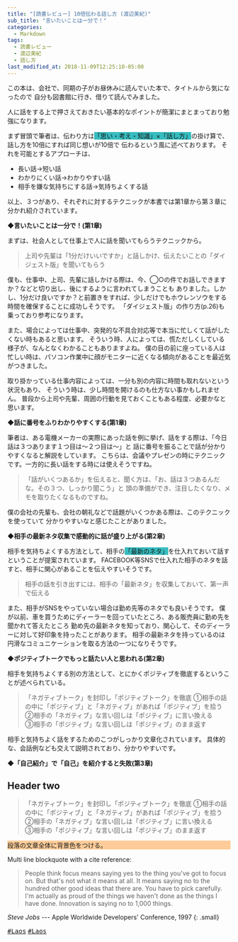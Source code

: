 ```yaml
---
title: "[読書レビュー] 10倍伝わる話し方 (渡辺美紀)"
sub_title: "言いたいことは一分で！"
categories:
  - Markdown
tags:
  - 読書レビュー
  - 渡辺美紀
  - 話し方
last_modified_at: 2018-11-09T12:25:10-05:00
---
```


この本は、会社で、同期の子がお昼休みに読んでいた本で、タイトルから気になったので
自分も図書館に行き、借りて読んでみました。

人に話をする上で押さえておきたい基本的なポイントが簡潔にまとまっており勉強になります。

まず冒頭で筆者は、伝わり方は<span style="background-color:#36BCBF">「思い・考え・知識」×「話し方」</span>の掛け算で、話し方を10倍にすれば同じ想いが10倍で
伝わるという風に述べております。
それを可能とするアプローチは、
 - 長い話→短い話
 - わかりにくい話→わかりやすい話
 - 相手を嫌な気持ちにする話→気持ちよくする話
 
以上、３つがあり、それぞれに対するテクニックが本書では第1章から第３章に分かれ紹介されています。

**◆言いたいことは一分で！(第1章)**

まずは、社会人として仕事上で人に話を聞いてもらうテクニックから。
> 上司や先輩は「1分だけいいですか」と話しかけ、伝えたいことの「ダイジェスト版」を聞いてもらう

僕も、仕事中、上司、先輩に話しかける際は、今、◯○の件でお話しできますか？などと切り出し、後にするように言われてしまうことも
ありました。しかし、1分だけ良いですか？と前置きをすれば、少しだけでもホウレンソウをする時間を確保することに成功しそうです。
「ダイジェスト版」の作り方(p.26)も乗っており参考になります。

また、場合によっては仕事中、突発的な不具合対応等で本当に忙しくて話がしたくない時もあると思います。
そういう時、人によっては、慌ただしくしている様子が、なんとなくわかることもありますよね。
僕の目の前に座っている人は忙しい時は、パソコン作業中に顔がモニターに近くなる傾向があることを最近気がつきました。

取り掛かっている仕事内容によっては、一分も別の内容に時間も取れないという状況もあり、
そういう時は、少し時間を開けるのも仕方ない事かもしれません。
普段から上司や先輩、周囲の行動を見ておくこともある程度、必要かなと思います。

**◆話に番号をふりわかりやすくする(第1章)**

筆者は、ある電機メーカーの実際にあった話を例に挙げ、話をする際は、「今日話は３つあります１つ目は〜２つ目は〜」と
話に番号を振ることで話が分かりやすくなると解説をしています。
こちらは、会議やプレゼンの時にテクニックです。一方的に長い話をする時には使えそうですね。
> 「話がいくつあるか」を伝えると、聞く方は、「お、話は３つあるんだな。その３つ、しっかり聞こう」と
頭の準備ができ、注目したくなり、メモを取りたくなるものですね。

僕の会社の先輩も、会社の朝礼などで話題がいくつかある際は、このテクニックを使っていて
分かりやすいなと感じたことがありました。

**◆相手の最新ネタ収集で感動的に話が盛り上がる(第2章)**

相手を気持ちよくする方法として、相手の<span style="background-color:#36BCBF">「最新のネタ」</span>を仕入れておいて話すということが提案されています。
FACEBOOK等SNSで仕入れた相手のネタを話すと、相手に関心があることを伝えやすいそうです。
> 相手の話を引き出すには、相手の「最新ネタ」を収集しておいて、第一声で伝える

また、相手がSNSをやっていない場合は勤め先等のネタでも良いそうです。
僕が以前、車を買うためにディーラーを回っていたところ、ある販売員に勤め先を聞かれて答えたところ
勤め先の最新ネタを知っており、関心して、そのディーラーに対して好印象を持ったことがあります。
相手の最新ネタを持っているのは円滑なコミュニケーションを取る方法の一つになりそうです。


**◆ポジティブトークでもっと話たい人と思われる(第2章)**

相手を気持ちよくする別の方法として、とにかくポジティブを徹底するということが述べられている。
> 「ネガティブトーク」を封印し「ポジティブトーク」を徹底
①相手の話の中に「ポジティブ」と「ネガティブ」があれば「ポジティブ」を拾う<br>
②相手の「ネガティブ」な言い回しは「ポジティブ」に言い換える<br>
③相手の「ポジティブ」な言い回しは「ポジティブ」のまま返す<br>

相手と気持ちよく話をするためのこつがしっかり文章化されています。
具体的な、会話例なども交えて説明されており、分かりやすいです。


**◆「自己紹介」で「自己」を紹介すると失敗(第3章)**
## Header two

> 「ネガティブトーク」を封印し「ポジティブトーク」を徹底
①相手の話の中に「ポジティブ」と「ネガティブ」があれば「ポジティブ」を拾う<br>
②相手の「ネガティブ」な言い回しは「ポジティブ」に言い換える<br>
③相手の「ポジティブ」な言い回しは「ポジティブ」のまま返す<br>


<p style="background-color:#ffcc99;">段落の文章全体に背景色をつける。</p>

Multi line blockquote with a cite reference:

> People think focus means saying yes to the thing you've got to focus on. But that's not what it means at all. It means saying no to the hundred other good ideas that there are. You have to pick carefully. I'm actually as proud of the things we haven't done as the things I have done. Innovation is saying no to 1,000 things.

<cite>Steve Jobs</cite> --- Apple Worldwide Developers' Conference, 1997
{: .small}


 
 
[<kbd>#Laos</kbd>](https://i-like-hamigaki.github.io/tags/#laos) [<kbd>#Laos</kbd>](#)

